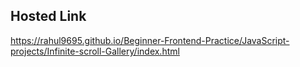 ## Hosted Link
https://rahul9695.github.io/Beginner-Frontend-Practice/JavaScript-projects/Infinite-scroll-Gallery/index.html
